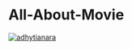 # All-About-Movie
[![adhytianara](https://circleci.com/gh/adhytianara/All-About-Movie/tree/Submission_2.svg?style=svg)](https://circleci.com/gh/adhytianara/All-About-Movie/?branch=Submission_2)
